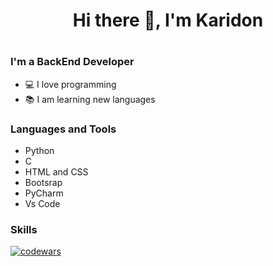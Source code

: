 <h1 align="center">Hi there 👋, I'm Karidon<h1>

### I'm a BackEnd Developer
* 💻 I love programming
* 📚 I am learning new languages


### Languages and Tools
* Python
* C
* HTML and CSS
* Bootsrap
* PyCharm
* Vs Code

### Skills
[![codewars](https://www.codewars.com/users/GenyaElamkov/badges/large)](https://www.codewars.com/users/GenyaElamkov)

